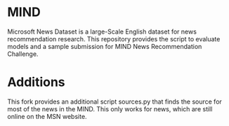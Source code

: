 # MIND
Microsoft News Dataset is a large-Scale English dataset for news recommendation research. This repository provides the script to evaluate models and a sample submission for MIND News Recommendation Challenge.

# Additions
This fork provides an additional script sources.py that finds the source for most of the news in the MIND. This only works for news, which are still online on the MSN website.
